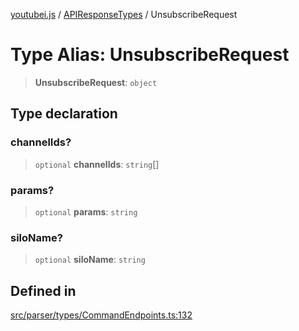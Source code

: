 [youtubei.js](../../../README.md) / [APIResponseTypes](../README.md) / UnsubscribeRequest

# Type Alias: UnsubscribeRequest

> **UnsubscribeRequest**: `object`

## Type declaration

### channelIds?

> `optional` **channelIds**: `string`[]

### params?

> `optional` **params**: `string`

### siloName?

> `optional` **siloName**: `string`

## Defined in

[src/parser/types/CommandEndpoints.ts:132](https://github.com/LuanRT/YouTube.js/blob/cf09f7bab14fcca99e1f3ae428c7337fea58cfa5/src/parser/types/CommandEndpoints.ts#L132)
